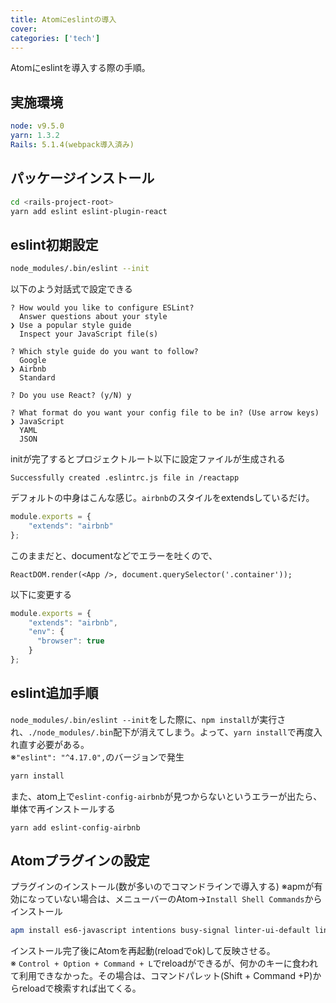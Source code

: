 ```yaml
---
title: Atomにeslintの導入
cover:
categories: ['tech']
---
```


Atomにeslintを導入する際の手順。

## 実施環境

```yaml
node: v9.5.0
yarn: 1.3.2
Rails: 5.1.4(webpack導入済み)
```

## パッケージインストール

```bash
cd <rails-project-root>
yarn add eslint eslint-plugin-react
```

## eslint初期設定

```bash
node_modules/.bin/eslint --init
```

以下のよう対話式で設定できる
```
? How would you like to configure ESLint?
  Answer questions about your style
❯ Use a popular style guide
  Inspect your JavaScript file(s)

? Which style guide do you want to follow?
  Google
❯ Airbnb
  Standard

? Do you use React? (y/N) y

? What format do you want your config file to be in? (Use arrow keys)
❯ JavaScript
  YAML
  JSON
```

initが完了するとプロジェクトルート以下に設定ファイルが生成される

```
Successfully created .eslintrc.js file in /reactapp
```

デフォルトの中身はこんな感じ。`airbnb`のスタイルをextendsしているだけ。

```js
module.exports = {
    "extends": "airbnb"
};
```

このままだと、documentなどでエラーを吐くので、
```
ReactDOM.render(<App />, document.querySelector('.container'));
```

以下に変更する  
```js
module.exports = {
    "extends": "airbnb",
    "env": {
      "browser": true
    }
};
```

## eslint追加手順
`node_modules/.bin/eslint --init`をした際に、`npm install`が実行され、`./node_modules/.bin`配下が消えてしまう。よって、`yarn install`で再度入れ直す必要がある。  
※`"eslint": "^4.17.0",`のバージョンで発生

```bash
yarn install
```

また、atom上で`eslint-config-airbnb`が見つからないというエラーが出たら、単体で再インストールする
```
yarn add eslint-config-airbnb
```

## Atomプラグインの設定

プラグインのインストール(数が多いのでコマンドラインで導入する)
※apmが有効になっていない場合は、メニューバーのAtom->`Install Shell Commands`からインストール

```bash
apm install es6-javascript intentions busy-signal linter-ui-default linter linter-eslint
```

インストール完了後にAtomを再起動(reloadでok)して反映させる。  
※ `Control + Option + Command + L`でreloadができるが、何かのキーに食われて利用できなかった。その場合は、コマンドパレット(Shift + Command +P)からreloadで検索すれば出てくる。
